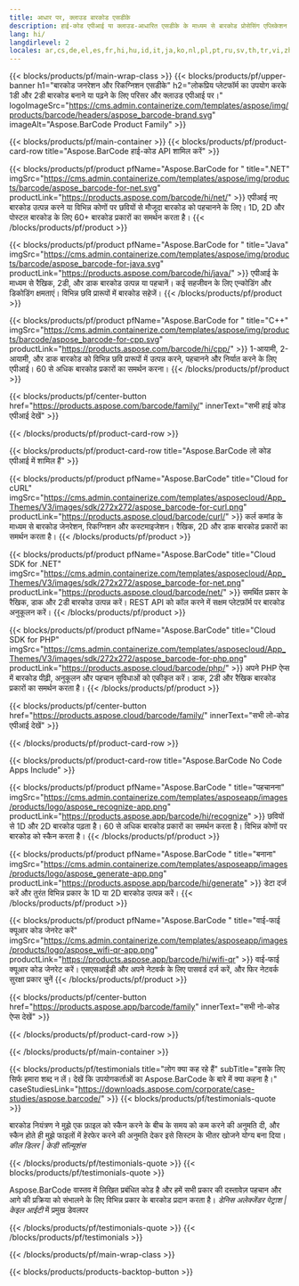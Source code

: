```yaml
---
title: आधार पर, क्लाउड बारकोड एसडीके
description: हाई-कोड एपीआई या क्लाउड-आधारित एसडीके के माध्यम से बारकोड प्रोसेसिंग एप्लिकेशन बनाएं। बारकोड जनरेशन या पहचान के लिए क्रॉस-प्लेटफ़ॉर्म ऐप्स का उपयोग करें।
lang: hi/
langdirlevel: 2
locales: ar,cs,de,el,es,fr,hi,hu,id,it,ja,ko,nl,pl,pt,ru,sv,th,tr,vi,zh,zh-hant
---
```


{{< blocks/products/pf/main-wrap-class >}}
{{< blocks/products/pf/upper-banner h1="बारकोड जनरेशन और रिकग्निशन एसडीके" h2="लोकप्रिय प्लेटफॉर्म का उपयोग करके 1डी और 2डी बारकोड बनाने या पढ़ने के लिए परिसर और क्लाउड एपीआई पर।" logoImageSrc="https://cms.admin.containerize.com/templates/aspose/img/products/barcode/headers/aspose_barcode-brand.svg" imageAlt="Aspose.BarCode Product Family" >}}

{{< blocks/products/pf/main-container >}}
{{< blocks/products/pf/product-card-row title="Aspose.BarCode हाई-कोड API शामिल करें" >}}

{{< blocks/products/pf/product pfName="Aspose.BarCode for " title=".NET" imgSrc="https://cms.admin.containerize.com/templates/aspose/img/products/barcode/aspose_barcode-for-net.svg" productLink="https://products.aspose.com/barcode/hi/net/" >}}
एपीआई नए बारकोड उत्पन्न करने या विभिन्न कोणों पर छवियों से मौजूदा बारकोड को पहचानने के लिए। 1D, 2D और पोस्टल बारकोड के लिए 60+ बारकोड प्रकारों का समर्थन करता है।
{{< /blocks/products/pf/product >}}

{{< blocks/products/pf/product pfName="Aspose.BarCode for " title="Java" imgSrc="https://cms.admin.containerize.com/templates/aspose/img/products/barcode/aspose_barcode-for-java.svg" productLink="https://products.aspose.com/barcode/hi/java/" >}}
एपीआई के माध्यम से रैखिक, 2डी, और डाक बारकोड उत्पन्न या पहचानें। कई सहजीवन के लिए एन्कोडिंग और डिकोडिंग क्षमताएं। विभिन्न छवि प्रारूपों में बारकोड सहेजें।
{{< /blocks/products/pf/product >}}

{{< blocks/products/pf/product pfName="Aspose.BarCode for " title="C++" imgSrc="https://cms.admin.containerize.com/templates/aspose/img/products/barcode/aspose_barcode-for-cpp.svg" productLink="https://products.aspose.com/barcode/hi/cpp/" >}}
1-आयामी, 2-आयामी, और डाक बारकोड को विभिन्न छवि प्रारूपों में उत्पन्न करने, पहचानने और निर्यात करने के लिए एपीआई। 60 से अधिक बारकोड प्रकारों का समर्थन करना।
{{< /blocks/products/pf/product >}}

{{< blocks/products/pf/center-button href="https://products.aspose.com/barcode/family/" innerText="सभी हाई कोड एपीआई देखें" >}}

{{< /blocks/products/pf/product-card-row >}}

{{< blocks/products/pf/product-card-row title="Aspose.BarCode लो कोड एपीआई में शामिल हैं" >}}

{{< blocks/products/pf/product pfName="Aspose.BarCode" title="Cloud for cURL" imgSrc="https://cms.admin.containerize.com/templates/asposecloud/App_Themes/V3/images/sdk/272x272/aspose_barcode-for-curl.png" productLink="https://products.aspose.cloud/barcode/curl/" >}}
कर्ल कमांड के माध्यम से बारकोड जेनरेशन, रिकग्निशन और कस्टमाइजेशन। रैखिक, 2D और डाक बारकोड प्रकारों का समर्थन करता है।
{{< /blocks/products/pf/product >}}

{{< blocks/products/pf/product pfName="Aspose.BarCode" title="Cloud SDK for .NET" imgSrc="https://cms.admin.containerize.com/templates/asposecloud/App_Themes/V3/images/sdk/272x272/aspose_barcode-for-net.png" productLink="https://products.aspose.cloud/barcode/net/" >}}
समर्थित प्रकार के रैखिक, डाक और 2डी बारकोड उत्पन्न करें। REST API को कॉल करने में सक्षम प्लेटफ़ॉर्म पर बारकोड अनुकूलन करें।
{{< /blocks/products/pf/product >}}

{{< blocks/products/pf/product pfName="Aspose.BarCode" title="Cloud SDK for PHP" imgSrc="https://cms.admin.containerize.com/templates/asposecloud/App_Themes/V3/images/sdk/272x272/aspose_barcode-for-php.png" productLink="https://products.aspose.cloud/barcode/php/" >}}
अपने PHP ऐप्स में बारकोड पीढ़ी, अनुकूलन और पहचान सुविधाओं को एकीकृत करें। डाक, 2डी और रैखिक बारकोड प्रकारों का समर्थन करता है।
{{< /blocks/products/pf/product >}}

{{< blocks/products/pf/center-button href="https://products.aspose.cloud/barcode/family/" innerText="सभी लो-कोड एपीआई देखें" >}}

{{< /blocks/products/pf/product-card-row >}}

{{< blocks/products/pf/product-card-row title="Aspose.BarCode No Code Apps Include" >}}

{{< blocks/products/pf/product pfName="Aspose.BarCode " title="पहचानना" imgSrc="https://cms.admin.containerize.com/templates/asposeapp/images/products/logo/aspose_recognize-app.png" productLink="https://products.aspose.app/barcode/hi/recognize" >}}
छवियों से 1D और 2D बारकोड पढ़ता है। 60 से अधिक बारकोड प्रकारों का समर्थन करता है। विभिन्न कोणों पर बारकोड को स्कैन करता है।
{{< /blocks/products/pf/product >}}

{{< blocks/products/pf/product pfName="Aspose.BarCode " title="बनाना" imgSrc="https://cms.admin.containerize.com/templates/asposeapp/images/products/logo/aspose_generate-app.png" productLink="https://products.aspose.app/barcode/hi/generate" >}}
डेटा दर्ज करें और तुरंत विभिन्न प्रकार के 1D या 2D बारकोड उत्पन्न करें।
{{< /blocks/products/pf/product >}}

{{< blocks/products/pf/product pfName="Aspose.BarCode " title="वाई-फाई क्यूआर कोड जेनरेट करें" imgSrc="https://cms.admin.containerize.com/templates/asposeapp/images/products/logo/aspose_wifi-qr-app.png" productLink="https://products.aspose.app/barcode/hi/wifi-qr" >}}
वाई-फाई क्यूआर कोड जेनरेट करें। एसएसआईडी और अपने नेटवर्क के लिए पासवर्ड दर्ज करें, और फिर नेटवर्क सुरक्षा प्रकार चुनें
{{< /blocks/products/pf/product >}}

{{< blocks/products/pf/center-button href="https://products.aspose.app/barcode/family" innerText="सभी नो-कोड ऐप्स देखें" >}}

{{< /blocks/products/pf/product-card-row >}}

{{< /blocks/products/pf/main-container >}}

<!--peoplesSayingSection-->
{{< blocks/products/pf/testimonials title="लोग क्या कह रहे हैं" subTitle="इसके लिए सिर्फ हमारा शब्द न लें। देखें कि उपयोगकर्ताओं का Aspose.BarCode के बारे में क्या कहना है।" caseStudiesLink="https://downloads.aspose.com/corporate/case-studies/aspose.barcode/" >}}
{{< blocks/products/pf/testimonials-quote >}}
<p class="first">
 बारकोड नियंत्रण ने मुझे एक फ़ाइल को स्कैन करने के बीच के समय को कम करने की अनुमति दी, और स्कैन होते ही मुझे फाइलों में हेरफेर करने की अनुमति देकर इसे सिस्टम के भीतर खोजने योग्य बना दिया। <em>कील डिलर | केडी सॉल्यूशंस</em>
</p>
{{< /blocks/products/pf/testimonials-quote >}}
{{< blocks/products/pf/testimonials-quote >}}
<p class="second">
 Aspose.BarCode वास्तव में लिखित प्रबंधित कोड है और हमें सभी प्रकार की दस्तावेज़ पहचान और आगे की प्रक्रिया को संभालने के लिए विभिन्न प्रकार के बारकोड प्रदान करता है। <em>डेनिस अलेक्जेंडर पेट्राश | केइल आईटी</em> में प्रमुख डेवलपर
</p>
{{< /blocks/products/pf/testimonials-quote >}}
{{< /blocks/products/pf/testimonials >}}
<!--peoplesSayingSection End-->

{{< /blocks/products/pf/main-wrap-class >}}

{{< blocks/products/products-backtop-button >}}